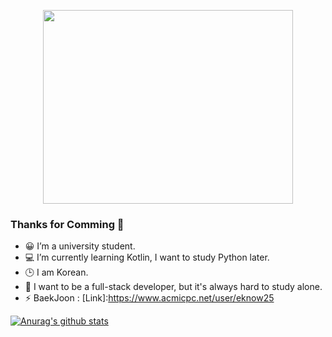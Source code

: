 <p align = "center">
  <img src = "https://user-images.githubusercontent.com/55151796/99466409-b50c4e00-297f-11eb-9712-d3db44b08ffa.jpeg" width = "400" height="310" >
</p>

### Thanks for Comming 👋

<!--
**E-know/E-know** is a ✨ _special_ ✨ repository because its `README.md` (this file) appears on your GitHub profile.

Here are some ideas to get you started:
-->


- 😀 I’m a university student.
- 💻 I’m currently learning Kotlin, I want to study Python later.
- 🕒 I am Korean.
- 🤔 I want to be a full-stack developer, but it's always hard to study alone.
- ⚡ BaekJoon : [Link]:https://www.acmicpc.net/user/eknow25
<!--
- 💬 Ask me about ...
- 📫 How to reach me: ...
- 😄 Pronouns: ...
- ⚡ Fun fact: ...
-->

[![Anurag's github stats](https://github-readme-stats.vercel.app/api?username=E-know&show_icons=true&theme=dracula)](https://github.com/anuraghazra/github-readme-stats)

<!--
[![Top Langs](https://github-readme-stats.vercel.app/api/top-langs/?username=E-know)](https://github.com/anuraghazra/github-readme-stats)
-->
